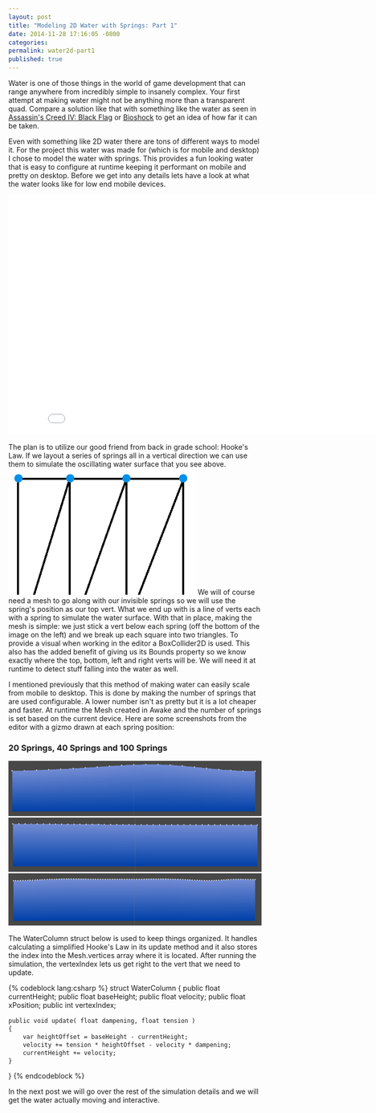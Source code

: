 ```yaml
---
layout: post
title: "Modeling 2D Water with Springs: Part 1"
date: 2014-11-28 17:16:05 -0800
categories:
permalink: water2d-part1
published: true
---
```



Water is one of those things in the world of game development that can range anywhere from incredibly simple to insanely complex. Your first attempt at making water might not be anything more than a transparent quad. Compare a solution like that with something like the water as seen in [Assassin's Creed IV: Black Flag](https://www.google.com/search?q=Assassin%27s+Creed+IV:+Black+Flag+water&tbm=isch) or [Bioshock](https://www.google.com/search?q=bioshock+water&tbm=isch) to get an idea of how far it can be taken.

<!-- more -->

Even with something like 2D water there are tons of different ways to model it. For the project this water was made for (which is for mobile and desktop) I chose to model the water with springs. This provides a fun looking water that is easy to configure at runtime keeping it performant on mobile and pretty on desktop. Before we get into any details lets have a look at what the water looks like for low end mobile devices.


<div>
<iframe src="//gfycat.com/ifr/HelpfulThickGopher" frameborder="0" scrolling="no" width="846" height="476" style="-webkit-backface-visibility: hidden;" ></iframe>
</div>


The plan is to utilize our good friend from back in grade school: Hooke's Law. If we layout a series of springs all in a vertical direction we can use them to simulate the oscillating water surface that you see above. ![](/images/posts/water2d/verts.png) We will of course need a mesh to go along with our invisible springs so we will use the spring's position as our top vert. What we end up with is a line of verts each with a spring to simulate the water surface. With that in place, making the mesh is simple: we just stick a vert below each spring (off the bottom of the image on the left) and we break up each square into two triangles. To provide a visual when working in the editor a BoxCollider2D is used. This also has the added benefit of giving us its Bounds property so we know exactly where the top, bottom, left and right verts will be. We will need it at runtime to detect stuff falling into the water as well.


I mentioned previously that this method of making water can easily scale from mobile to desktop. This is done by making the number of springs that are used configurable. A lower number isn't as pretty but it is a lot cheaper and faster. At runtime the Mesh created in Awake and the number of springs is set based on the current device. Here are some screenshots from the editor with a gizmo drawn at each spring position:


### 20 Springs, 40 Springs and 100 Springs
![](/images/posts/water2d/water20.png)
![](/images/posts/water2d/water40.png)
![](/images/posts/water2d/water100.png)


The WaterColumn struct below is used to keep things organized. It handles calculating a simplified Hooke's Law in its update method and it also stores the index into the Mesh.vertices array where it is located. After running the simulation, the vertexIndex lets us get right to the vert that we need to update.


{% codeblock lang:csharp %}
struct WaterColumn
{
	public float currentHeight;
	public float baseHeight;
	public float velocity;
	public float xPosition;
	public int vertexIndex;

	public void update( float dampening, float tension )
	{
		var heightOffset = baseHeight - currentHeight;
		velocity += tension * heightOffset - velocity * dampening;
		currentHeight += velocity;
	}
}
{% endcodeblock %}


In the next post we will go over the rest of the simulation details and we will get the water actually moving and interactive.